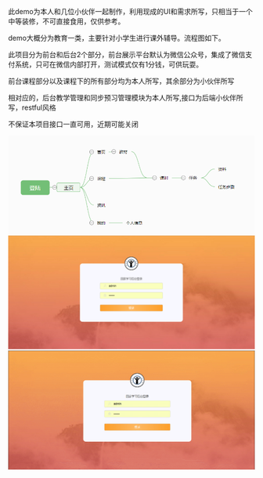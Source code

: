 <p>此demo为本人和几位小伙伴一起制作，利用现成的UI和需求所写，只相当于一个中等装修，不可直接食用，仅供参考。</p>
<p>demo大概分为教育一类，主要针对小学生进行课外辅导。流程图如下。
<P>此项目分为前台和后台2个部分，前台展示平台默认为微信公众号，集成了微信支付系统，只可在微信内部打开，测试模式仅有1分钱，可供玩耍。<P>
<p>前台课程部分以及课程下的所有部分均为本人所写，其余部分为小伙伴所写</p>
<p>相对应的，后台教学管理和同步预习管理模块为本人所写,接口为后端小伙伴所写，restful风格</p>
<p>不保证本项目接口一直可用，近期可能关闭</P>
<img src='项目流程图.png'>
<img src='后台首页.png'>
  <img src='dongtu.gif'>
